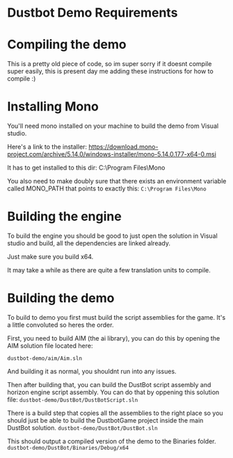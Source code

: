 # Dustbot Demo Requirements

# Compiling the demo
This is a pretty old piece of code, so im super sorry if it doesnt compile super easily, this is present day me adding these instructions for how to compile :)

# Installing Mono
You'll need mono installed on your machine to build the demo from Visual studio.

Here's a link to the installer:
https://download.mono-project.com/archive/5.14.0/windows-installer/mono-5.14.0.177-x64-0.msi

It has to get installed to this dir: C:\Program Files\Mono

You also need to make doubly sure that there exists an environment variable called MONO_PATH that points to exactly this:
``C:\Program Files\Mono``

# Building the engine
To build the engine you should be good to just open the solution in Visual studio and build, all the dependencies are linked already.

Just make sure you build x64.

It may take a while as there are quite a few translation units to compile.

# Building the demo
To build to demo you first must build the script assemblies for the game. It's a little convoluted so heres the order.

First, you need to build AIM (the ai library), you can do this by opening the AIM solution file located here:

``dustbot-demo/aim/Aim.sln``

And building it as normal, you shouldnt run into any issues.

Then after building that, you can build the DustBot script assembly and horizon engine script assembly. You can do that by oppening this solution file:
``dustbot-demo/DustBot/DustBotScript.sln``

There is a build step that copies all the assemblies to the right place so you should just be able to build the DustbotGame project inside the main DustBot solution.
``dustbot-demo/DustBot/DustBot.sln``

This should output a compiled version of the demo to the Binaries folder.
``dustbot-demo/DustBot/Binaries/Debug/x64``

